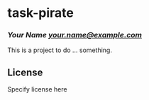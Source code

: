 # task-pirate
### _Your Name <your.name@example.com>_

This is a project to do ... something.

## License

Specify license here

